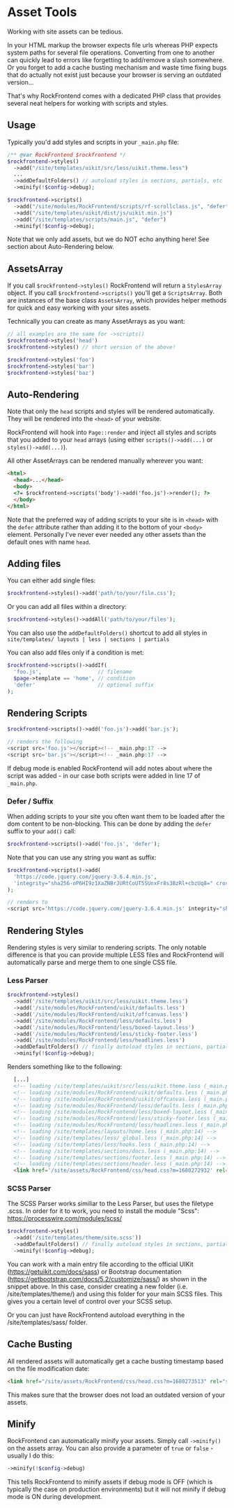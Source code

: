 # Asset Tools

Working with site assets can be tedious.

In your HTML markup the browser expects file urls whereas PHP expects system paths for several file operations. Converting from one to another can quickly lead to errors like forgetting to add/remove a slash somewhere. Or you forget to add a cache busting mechanism and waste time fixing bugs that do actually not exist just because your browser is serving an outdated version...

That's why RockFrontend comes with a dedicated PHP class that provides several neat helpers for working with scripts and styles.

## Usage

Typically you'd add styles and scripts in your `_main.php` file:

```php
/** @var RockFrontend $rockfrontend */
$rockfrontend->styles()
  ->add("/site/templates/uikit/src/less/uikit.theme.less")
  ...
  ->addDefaultFolders() // autoload styles in sections, partials, etc
  ->minify(!$config->debug);

$rockfrontend->scripts()
  ->add("/site/modules/RockFrontend/scripts/rf-scrollclass.js", "defer")
  ->add("/site/templates/uikit/dist/js/uikit.min.js")
  ->add("/site/templates/scripts/main.js", "defer")
  ->minify(!$config->debug);
```

<div class="uk-alert uk-alert-warning">Note that we only add assets, but we do NOT echo anything here! See section about Auto-Rendering below.</div>

## AssetsArray

If you call `$rockfrontend->styles()` RockFrontend will return a `StylesArray` object. If you call `$rockfrontend->scripts()` you'll get a `ScriptsArray`. Both are instances of the base class `AssetsArray`, which provides helper methods for quick and easy working with your sites assets.

Technically you can create as many AssetArrays as you want:

```php
// all examples are the same for ->scripts()
$rockfrontend->styles('head')
$rockfrontend->styles() // short version of the above!

$rockfrontend->styles('foo')
$rockfrontend->styles('bar')
$rockfrontend->styles('baz')
```

## Auto-Rendering

Note that only the `head` scripts and styles will be rendered automatically. They will be rendered into the `<head>` of your website.

RockFrontend will hook into `Page::render` and inject all styles and scripts that you added to your `head` arrays (using either `scripts()->add(...)` or `styles()->add(...)`).

All other AssetArrays can be rendered manually wherever you want:

```html
<html>
  <head>...</head>
  <body>
  <?= $rockfrontend->scripts('body')->add('foo.js')->render(); ?>
  </body>
</html>
```

Note that the preferred way of adding scripts to your site is in `<head>` with the `defer` attribute rather than adding it to the bottom of your `<body>` element. Personally I've never ever needed any other assets than the default ones with name `head`.

## Adding files

You can either add single files:

```php
$rockfrontend->styles()->add('path/to/your/file.css');
```

Or you can add all files within a directory:

```php
$rockfrontend->styles()->addAll('path/to/your/files');
```

You can also use the `addDefaultFolders()` shortcut to add all styles in `site/templates/ layouts | less | sections | partials`

You can also add files only if a condition is met:

```php
$rockfrontend->scripts()->addIf(
  'foo.js',                  // filename
  $page->template == 'home', // condition
  'defer'                    // optional suffix
);
```

## Rendering Scripts

```php
$rockfrontend->scripts()->add('foo.js')->add('bar.js');

// renders the following
<script src='foo.js'></script><!-- _main.php:17 -->
<script src='bar.js'></script><!-- _main.php:17 -->
```

If debug mode is enabled RockFrontend will add notes about where the script was added - in our case both scripts were added in line 17 of `_main.php`.

### Defer / Suffix

When adding scripts to your site you often want them to be loaded after the dom content to be non-blocking. This can be done by adding the `defer` suffix to your `add()` call:

```php
$rockfrontend->scripts()->add('foo.js', 'defer');
```

Note that you can use any string you want as suffix:

```php
$rockfrontend->scripts()->add(
  'https://code.jquery.com/jquery-3.6.4.min.js',
  'integrity="sha256-oP6HI9z1XaZNBrJURtCoUT5SUnxFr8s3BzRl+cbzUq8=" crossorigin="anonymous"'
);

// renders to
<script src='https://code.jquery.com/jquery-3.6.4.min.js' integrity="sha256-oP6HI9z1XaZNBrJURtCoUT5SUnxFr8s3BzRl+cbzUq8=" crossorigin="anonymous"></script>
```

## Rendering Styles

Rendering styles is very similar to rendering scripts. The only notable difference is that you can provide multiple LESS files and RockFrontend will automatically parse and merge them to one single CSS file.

### Less Parser

```php
$rockfrontend->styles()
  ->add('/site/templates/uikit/src/less/uikit.theme.less')
  ->add('/site/modules/RockFrontend/uikit/defaults.less')
  ->add('/site/modules/RockFrontend/uikit/offcanvas.less')
  ->add('/site/modules/RockFrontend/less/defaults.less')
  ->add('/site/modules/RockFrontend/less/boxed-layout.less')
  ->add('/site/modules/RockFrontend/less/sticky-footer.less')
  ->add('/site/modules/RockFrontend/less/headlines.less')
  ->addDefaultFolders() // finally autoload styles in sections, partials, etc
  ->minify(!$config->debug);
```

Renders something like to the following:

```html
  [...]
  <!-- loading /site/templates/uikit/src/less/uikit.theme.less (_main.php:7) -->
  <!-- loading /site/modules/RockFrontend/uikit/defaults.less (_main.php:8) -->
  <!-- loading /site/modules/RockFrontend/uikit/offcanvas.less (_main.php:9) -->
  <!-- loading /site/modules/RockFrontend/less/defaults.less (_main.php:10) -->
  <!-- loading /site/modules/RockFrontend/less/boxed-layout.less (_main.php:11) -->
  <!-- loading /site/modules/RockFrontend/less/sticky-footer.less (_main.php:12) -->
  <!-- loading /site/modules/RockFrontend/less/headlines.less (_main.php:13) -->
  <!-- loading /site/templates/layouts/home.less (_main.php:14) -->
  <!-- loading /site/templates/less/_global.less (_main.php:14) -->
  <!-- loading /site/templates/less/hooks.less (_main.php:14) -->
  <!-- loading /site/templates/sections/docs.less (_main.php:14) -->
  <!-- loading /site/templates/sections/footer.less (_main.php:14) -->
  <!-- loading /site/templates/sections/header.less (_main.php:14) -->
  <link href='/site/assets/RockFrontend/css/head.css?m=1680272932' rel='stylesheet'><!-- LESS compiled by RockFrontend -->
```

### SCSS Parser

The SCSS Parser works similiar to the Less Parser, but uses the filetype .scss. In order for it to work, you need to install the module "Scss": https://processwire.com/modules/scss/

```php
$rockfrontend->styles()
  ->add('/site/templates/theme/site.scss'))
  ->addDefaultFolders() // finally autoload styles in sections, partials, etc
  ->minify(!$config->debug);
```

You can work with a main entry file according to the official UIKit (https://getuikit.com/docs/sass) or Bootstrap documentation (https://getbootstrap.com/docs/5.2/customize/sass/) as shown in the snippet above. In this case, consider creating a new folder (i.e. /site/templates/theme/) and using this folder for your main SCSS files. This gives you a certain level of control over your SCSS setup.

Or you can just have RockFrontend autoload everything in the /site/templates/sass/ folder.

## Cache Busting

All rendered assets will automatically get a cache busting timestamp based on the file modification date:

```html
<link href="/site/assets/RockFrontend/css/head.css?m=1680273513" rel="stylesheet">
```

This makes sure that the browser does not load an outdated version of your assets.

## Minify

RockFrontend can automatically minify your assets. Simply call `->minify()` on the assets array. You can also provide a parameter of `true` or `false` - usually I do this:

```php
->minify(!$config->debug)
```

This tells RockFrontend to minify assets if debug mode is OFF (which is typically the case on production environments) but it will not minify if debug mode is ON during development.